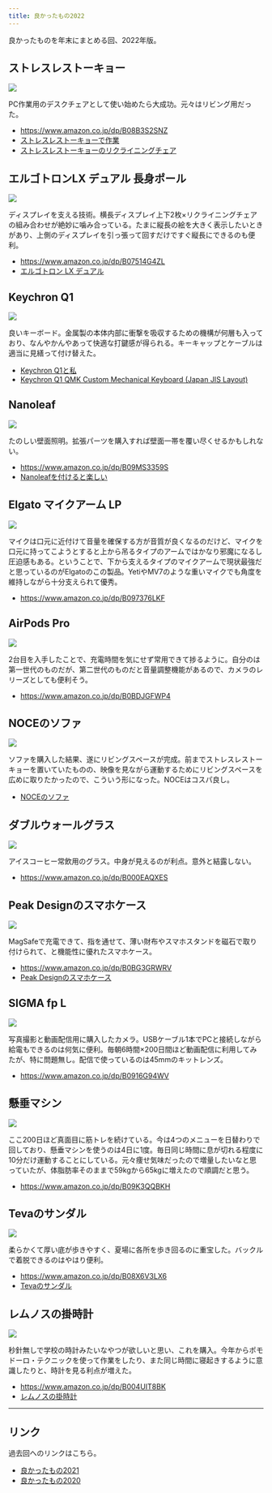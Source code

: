 ```yaml
---
title: 良かったもの2022
---
```


良かったものを年末にまとめる回、2022年版。

## ストレスレストーキョー

![](https://i.imgur.com/091OSNdh.jpg)

PC作業用のデスクチェアとして使い始めたら大成功。元々はリビング用だった。

- <https://www.amazon.co.jp/dp/B08B3S2SNZ>
- [ストレスレストーキョーで作業](https://r7kamura.com/articles/2022-05-05-stressless-tokyo)
- [ストレスレストーキョーのリクライニングチェア](https://r7kamura.com/articles/2021-10-22-stressless-tokyo)

## エルゴトロンLX デュアル 長身ポール

![](https://i.imgur.com/XAVUDRih.jpg)

ディスプレイを支える技術。横長ディスプレイ上下2枚×リクライニングチェアの組み合わせが絶妙に噛み合っている。たまに縦長の絵を大きく表示したいときがあり、上側のディスプレイを引っ張って回すだけですぐ縦長にできるのも便利。

- <https://www.amazon.co.jp/dp/B07514G4ZL>
- [エルゴトロン LX デュアル](https://r7kamura.com/articles/2021-02-27-ergotron-lx-dual)

## Keychron Q1

![](https://i.imgur.com/6gDzTpUh.jpg)

良いキーボード。金属製の本体内部に衝撃を吸収するための機構が何層も入っており、なんやかんやあって快適な打鍵感が得られる。キーキャップとケーブルは適当に見繕って付け替えた。

- [Keychron Q1と私](https://r7kamura.com/articles/2022-07-22-keychron-q1-knob-jis)
- [Keychron Q1 QMK Custom Mechanical Keyboard (Japan JIS Layout)](https://www.keychron.com/products/keychron-q1-qmk-custom-mechanical-keyboard-japan-jis-layout)

## Nanoleaf

![](https://i.imgur.com/r04BFfih.jpg)

たのしい壁面照明。拡張パーツを購入すれば壁面一帯を覆い尽くせるかもしれない。

- <https://www.amazon.co.jp/dp/B09MS3359S>
- [Nanoleafを付けると楽しい](https://r7kamura.com/articles/2022-07-02-nanoleaf-lines)

## Elgato マイクアーム LP

![](https://i.imgur.com/VslzJZRh.jpg)

マイクは口元に近付けて音量を確保する方が音質が良くなるのだけど、マイクを口元に持ってこようとすると上から吊るタイプのアームではかなり邪魔になるし圧迫感もある。ということで、下から支えるタイプのマイクアームで現状最強だと思っているのがElgatoのこの製品。YetiやMV7のような重いマイクでも角度を維持しながら十分支えられて優秀。

- <https://www.amazon.co.jp/dp/B097376LKF>

## AirPods Pro

![](https://i.imgur.com/I1MA7Uch.jpg)

2台目を入手したことで、充電時間を気にせず常用できて捗るように。自分のは第一世代のものだが、第二世代のものだと音量調整機能があるので、カメラのレリーズとしても便利そう。

- <https://www.amazon.co.jp/dp/B0BDJGFWP4>

## NOCEのソファ

![](https://i.imgur.com/ZTnU3k4h.jpg)

ソファを購入した結果、遂にリビングスペースが完成。前までストレスレストーキョーを置いていたものの、映像を見ながら運動するためにリビングスペースを広めに取りたかったので、こういう形になった。NOCEはコスパ良し。

- [NOCEのソファ](https://r7kamura.com/articles/2022-08-04-noce-sofa)

## ダブルウォールグラス

![](https://i.imgur.com/eYSq0fyh.jpg)

アイスコーヒー常飲用のグラス。中身が見えるのが利点。意外と結露しない。

- <https://www.amazon.co.jp/dp/B000EAQXES>

## Peak Designのスマホケース

![](https://i.imgur.com/UyD6PKOh.jpg)

MagSafeで充電できて、指を通せて、薄い財布やスマホスタンドを磁石で取り付けられて、と機能性に優れたスマホケース。

- <https://www.amazon.co.jp/dp/B0BG3GRWRV>
- [Peak Designのスマホケース](https://r7kamura.com/articles/2022-06-27-cute-and-clever-peak-design)

## SIGMA fp L

![](https://i.imgur.com/3GJQsBAh.jpg)

写真撮影と動画配信用に購入したカメラ。USBケーブル1本でPCと接続しながら給電もできるのは何気に便利。毎朝6時間×200日間ほど動画配信に利用してみたが、特に問題無し。配信で使っているのは45mmのキットレンズ。

- <https://www.amazon.co.jp/dp/B0916G94WV>

## 懸垂マシン

![](https://i.imgur.com/wtjIF2Th.jpg)

ここ200日ほど真面目に筋トレを続けている。今は4つのメニューを日替わりで回しており、懸垂マシンを使うのは4日に1度。毎日同じ時間に息が切れる程度に10分だけ運動することにしている。元々痩せ気味だったので増量したいなと思っていたが、体脂肪率そのままで59kgから65kgに増えたので順調だと思う。

- <https://www.amazon.co.jp/dp/B09K3QQBKH>

## Tevaのサンダル

![](https://i.imgur.com/cgw4JQvh.jpg)

柔らかくて厚い底が歩きやすく、夏場に各所を歩き回るのに重宝した。バックルで着脱できるのはやはり便利。

- <https://www.amazon.co.jp/dp/B08X6V3LX6>
- [Tevaのサンダル](https://r7kamura.com/articles/2022-05-27-teva)

## レムノスの掛時計

![](https://i.imgur.com/dM8pU18h.jpg)

秒針無しで学校の時計みたいなやつが欲しいと思い、これを購入。今年からポモドーロ・テクニックを使って作業をしたり、また同じ時間に寝起きするように意識したりと、時計を見る利点が増えた。

- <https://www.amazon.co.jp/dp/B004UIT8BK>
- [レムノスの掛時計](https://r7kamura.com/articles/2022-05-17-wall-clock)

---

## リンク

過去回へのリンクはこちら。

- [良かったもの2021](https://r7kamura.com/articles/2021-12-29-good-buy-2021)
- [良かったもの2020](https://r7kamura.com/articles/2020-11-23-good-buy-2020)
